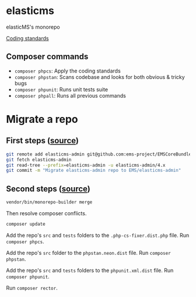 # elasticms
elasticMS's monorepo

[Coding standards](https://github.com/ems-project/elasticms-client/blob/main/doc/coding_standards.md)

## Composer commands

* `composer phpcs`: Apply the coding standards
* `composer phpstan`: Scans codebase and looks for both obvious & tricky bugs
* `composer phpunit`: Runs unit tests suite 
* `composer phpall`: Runs all previous commands



# Migrate a repo

## First steps ([source](https://medium.com/lgtm/migrating-to-the-monorepo-582106142654))

```bash
git remote add elasticms-admin git@github.com:ems-project/EMSCoreBundle.git
git fetch elasticms-admin
git read-tree --prefix=elasticms-admin -u elasticms-admin/4.x
git commit -m "Migrate elasticms-admin repo to EMS/elasticms-admin"
```

## Second steps ([source](https://tomasvotruba.com/blog/2020/06/15/how-to-create-monorepo-from-existing-repositories-in-7-steps/))

```bash
vendor/bin/monorepo-builder merge
```

Then resolve composer conflicts.

```bash
composer update
```

Add the repo's `src` and `tests` folders to the `.php-cs-fixer.dist.php` file. Run `composer phpcs`.

Add the repo's `src` folder to the `phpstan.neon.dist` file. Run `composer phpstan`.

Add the repo's `src` and `tests` folders to the `phpunit.xml.dist` file. Run `composer phpunit`.

Run `composer rector`.





